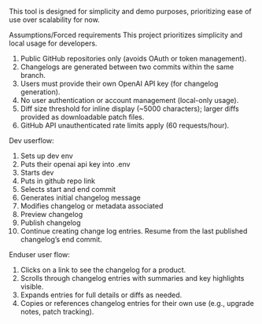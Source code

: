 This tool is designed for simplicity and demo purposes, prioritizing ease of use over scalability for now.

Assumptions/Forced requirements
This project prioritizes simplicity and local usage for developers.

1. Public GitHub repositories only (avoids OAuth or token management).
2. Changelogs are generated between two commits within the same branch.
3. Users must provide their own OpenAI API key (for changelog generation).
4. No user authentication or account management (local-only usage).
5. Diff size threshold for inline display (~5000 characters); larger diffs provided as downloadable patch files.
6. GitHub API unauthenticated rate limits apply (60 requests/hour).

Dev userflow:
1. Sets up dev env
2. Puts their openai api key into .env
3. Starts dev
4. Puts in github repo link
5. Selects start and end commit
6. Generates initial changelog message
7. Modifies changelog or metadata associated
8. Preview changelog
9. Publish changelog
10. Continue creating change log entries. Resume from the last published changelog’s end commit.

Enduser user flow:
1. Clicks on a link to see the changelog for a product.
2. Scrolls through changelog entries with summaries and key highlights visible.
3. Expands entries for full details or diffs as needed.
4. Copies or references changelog entries for their own use (e.g., upgrade notes, patch tracking).



